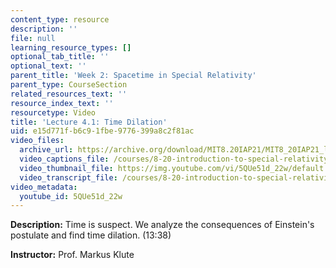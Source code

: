 ```yaml
---
content_type: resource
description: ''
file: null
learning_resource_types: []
optional_tab_title: ''
optional_text: ''
parent_title: 'Week 2: Spacetime in Special Relativity'
parent_type: CourseSection
related_resources_text: ''
resource_index_text: ''
resourcetype: Video
title: 'Lecture 4.1: Time Dilation'
uid: e15d771f-b6c9-1fbe-9776-399a8c2f81ac
video_files:
  archive_url: https://archive.org/download/MIT8.20IAP21/MIT8_20IAP21_lec04-1_300k.mp4
  video_captions_file: /courses/8-20-introduction-to-special-relativity-january-iap-2021/6f85897ccd525ad7ad0d49c7575b7d3d_5QUe51d_22w.vtt
  video_thumbnail_file: https://img.youtube.com/vi/5QUe51d_22w/default.jpg
  video_transcript_file: /courses/8-20-introduction-to-special-relativity-january-iap-2021/04ef73efeb03a785c5834e9b8bb82faa_5QUe51d_22w.pdf
video_metadata:
  youtube_id: 5QUe51d_22w
---
```


**Description:** Time is suspect. We analyze the consequences of Einstein's postulate and find time dilation. (13:38)

**Instructor:** Prof. Markus Klute